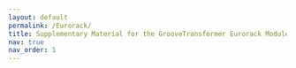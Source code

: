 ```yaml
---
layout: default
permalink: /Eurorack/
title: Supplementary Material for the GrooveTransformer Eurorack Module
nav: true
nav_order: 1
---
```

